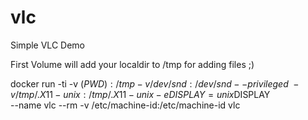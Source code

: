 # vlc
Simple VLC Demo


First Volume will add your localdir to /tmp for adding files ;)

docker run -ti -v $(PWD):/tmp -v /dev/snd:/dev/snd --privileged \
-v /tmp/.X11-unix:/tmp/.X11-unix -e DISPLAY=unix$DISPLAY \
--name vlc --rm -v /etc/machine-id:/etc/machine-id vlc
